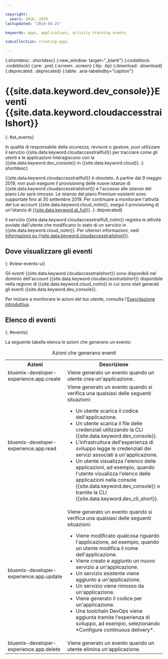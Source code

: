 ```yaml
---

copyright:
  years: 2016, 2019
lastupdated: "2019-04-25"

keywords: apps, applications, activity tracking events

subcollection: creating-apps

---
```


{:shortdesc: .shortdesc}
{:new_window: target="_blank"}
{:codeblock: .codeblock}
{:pre: .pre}
{:screen: .screen}
{:tip: .tip}
{:download: .download}
{:deprecated: .deprecated}
{:table: .aria-labeledby="caption"}

# {{site.data.keyword.dev_console}}Eventi {{site.data.keyword.cloudaccesstrailshort}} 
{: #at_events}

In qualità di responsabile della sicurezza, revisore o gestore, puoi utilizzare il servizio {{site.data.keyword.cloudaccesstrailfull}} per tracciare come gli utenti e le applicazioni interagiscono con la {{site.data.keyword.dev_console}} in {{site.data.keyword.cloud}}.
{: shortdesc}

{{site.data.keyword.cloudaccesstrailfull}} è obsoleto. A partire dal 9 maggio 2019, non puoi eseguire il provisioning delle nuove istanze di {{site.data.keyword.cloudaccesstrailshort}} e l'accesso alle istanze del piano *Lite* sarà rimosso. Le istanze del piano Premium esistenti sono supportate fino al 30 settembre 2019. Per continuare a monitorare l'attività del tuo account {{site.data.keyword.cloud_notm}}, esegui il provisioning di un'istanza di [{{site.data.keyword.at_full}}](/docs/services/Activity-Tracker-with-LogDNA?topic=logdnaat-getting-started#getting-started).
{: deprecated}

Il servizio {{site.data.keyword.cloudaccesstrailfull_notm}} registra le attività avviate dall'utente che modificano lo stato di un servizio in {{site.data.keyword.cloud_notm}}. Per ulteriori informazioni, vedi [Informazioni su {{site.data.keyword.cloudaccesstrailshort}}](/docs/services/cloud-activity-tracker?topic=cloud-activity-tracker-activity_tracker_ov).

## Dove visualizzare gli eventi
{: #view-events-ui}

Gli eventi {{site.data.keyword.cloudaccesstrailshort}} sono disponibili nel dominio dell'account {{site.data.keyword.cloudaccesstrailshort}} disponibile nella regione di {{site.data.keyword.cloud_notm}} in cui sono stati generati gli eventi {{site.data.keyword.dev_console}}.

Per iniziare a monitorare le azioni del tuo utente, consulta l'[Esercitazione introduttiva](/docs/services/cloud-activity-tracker?topic=cloud-activity-tracker-getting-started).

## Elenco di eventi
{: #events}

La seguente tabella elenca le azioni che generano un evento:

<table>
  <caption>Azioni che generano eventi</caption>
  <tr>
    <th>Azioni</th>
	  <th>Descrizione</th>
  <tr>
  <tr>
    <td>bluemix-developer-experience.app.create</td>
	  <td>Viene generato un evento quando un utente crea un'applicazione.</td>
  </tr>
  <tr>
    <td>bluemix-developer-experience.app.read</td>
	  <td>Viene generato un evento quando si verifica una qualsiasi delle seguenti situazioni: </br><ul><li>Un utente scarica il codice dell'applicazione.</li> <li>Un utente scarica il file delle credenziali utilizzando la CLI {{site.data.keyword.dev_console}}.</li> <li>L'infrastruttura dell'esperienza di sviluppo legge le credenziali dei servizi associati a un'applicazione.</li> <li>Un utente visualizza l'elenco delle applicazioni, ad esempio, quando l'utente visualizza l'elenco delle applicazioni nella console {{site.data.keyword.dev_console}} o tramite la CLI {{site.data.keyword.dev_cli_short}}.</li></ul></td>
  </tr>
  <tr>
    <td>bluemix-developer-experience.app.update</td>
	  <td>Viene generato un evento quando si verifica una qualsiasi delle seguenti situazioni: </br><ul><li>Viene modificato qualcosa riguardo l'applicazione, ad esempio, quando un utente modifica il nome dell'applicazione. </li><li>Viene creato e aggiunto un nuovo servizio a un'applicazione.</li><li>Un servizio esistente viene aggiunto a un'applicazione.</li><li>Un servizio viene rimosso da un'applicazione.</li><li>Viene generato il codice per un'applicazione.</li><li>Una toolchain DevOps viene aggiunta tramite l'esperienza di sviluppo, ad esempio, selezionando *Configure continuous delivery*.</li></ul></td>
  </tr>
  <tr>
    <td>bluemix-developer-experience.app.delete</td>
	  <td>Viene generato un evento quando un utente elimina un'applicazione.</td>
  </tr>
</table>
